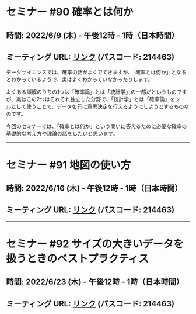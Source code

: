 # セミナー #90 確率とは何か

## 時間: 2022/6/9 (木) - 午後12時 - 1時（日本時間）

## ミーティング URL: [リンク](https://us02web.zoom.us/j/331585134?pwd=VGVyeXBRWjFMT2hESFdhSU45Z2d0dz09) (パスコード: 214463)

データサイエンスでは、確率の話がよくでてきますが、「確率とは何か」となるとわかっているようで、実はよくわかっていなかったりします。

よくある誤解のうちの1つは「確率論」とは「統計学」の一部だというものですが、実はこの2つはそれぞれ独立した分野で、「統計学」とは「確率論」をツールとして使うことで、データを元に意思決定を行えるようにしようとするものなのです。

今回のセミナーでは、「確率とは何か」という問いに答えるために必要な確率の基礎的な考え方や理論の話をしたいと思います。

----

# セミナー #91 地図の使い方

## 時間: 2022/6/16 (木) - 午後12時 - 1時（日本時間）

## ミーティング URL: [リンク](https://us02web.zoom.us/j/331585134?pwd=VGVyeXBRWjFMT2hESFdhSU45Z2d0dz09) (パスコード: 214463)

----

# セミナー #92 サイズの大きいデータを扱うときのベストプラクティス

## 時間: 2022/6/23 (木) - 午後12時 - 1時（日本時間）

## ミーティング URL: [リンク](https://us02web.zoom.us/j/331585134?pwd=VGVyeXBRWjFMT2hESFdhSU45Z2d0dz09) (パスコード: 214463)
